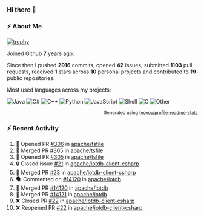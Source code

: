 ### Hi there 👋

### :zap: About Me

[![trophy](https://github-profile-trophy.vercel.app/?username=HTHou&theme=onedark)](https://github.com/ryo-ma/github-profile-trophy)
   
Joined Github **7** years ago.

Since then I pushed **2916** commits, opened **42** issues, submitted **1103** pull requests, received **1** stars across **10** personal projects and contributed to **19** public repositories.

Most used languages across my projects:

![Java](https://img.shields.io/static/v1?style=flat-square&label=%E2%A0%80&color=555&labelColor=%23b07219&message=Java%EF%B8%B189.6%25)
![C#](https://img.shields.io/static/v1?style=flat-square&label=%E2%A0%80&color=555&labelColor=%23178600&message=C%23%EF%B8%B13.9%25)
![C++](https://img.shields.io/static/v1?style=flat-square&label=%E2%A0%80&color=555&labelColor=%23f34b7d&message=C%2B%2B%EF%B8%B12.7%25)
![Python](https://img.shields.io/static/v1?style=flat-square&label=%E2%A0%80&color=555&labelColor=%233572A5&message=Python%EF%B8%B10.7%25)
![JavaScript](https://img.shields.io/static/v1?style=flat-square&label=%E2%A0%80&color=555&labelColor=%23f1e05a&message=JavaScript%EF%B8%B10.5%25)
![Shell](https://img.shields.io/static/v1?style=flat-square&label=%E2%A0%80&color=555&labelColor=%2389e051&message=Shell%EF%B8%B10.4%25)
![C](https://img.shields.io/static/v1?style=flat-square&label=%E2%A0%80&color=555&labelColor=%23555555&message=C%EF%B8%B10.4%25)
![Other](https://img.shields.io/static/v1?style=flat-square&label=%E2%A0%80&color=555&labelColor=%23ededed&message=Other%EF%B8%B11.4%25)

<p align="right"><sub>Generated using <a href="https://github.com/marketplace/actions/profile-readme-stats">teoxoy/profile-readme-stats</a></sub></p>


<!--![](https://github.com/HTHou/HTHou/blob/output/github-contribution-grid-snake.svg)-->

<!--![Haonan Hou's github stats](https://github-readme-stats.vercel.app/api?username=HTHou&count_private=true&show_icons=true&theme=onedark)-->

<!--![Haonan Hou's wakatime stats](https://github-readme-stats.vercel.app/api/wakatime?username=HTHou&layout=compact&theme=onedark)-->

<!--![Top Langs](https://github-readme-stats.vercel.app/api/top-langs/?username=HTHou&theme=onedark&layout=compact)-->

### :zap: Recent Activity
<!--START_SECTION:activity-->
1. 💪 Opened PR [#306](https://github.com/apache/tsfile/pull/306) in [apache/tsfile](https://github.com/apache/tsfile)
2. 🎉 Merged PR [#305](https://github.com/apache/tsfile/pull/305) in [apache/tsfile](https://github.com/apache/tsfile)
3. 💪 Opened PR [#305](https://github.com/apache/tsfile/pull/305) in [apache/tsfile](https://github.com/apache/tsfile)
4. 🔒 Closed issue [#21](https://github.com/apache/iotdb-client-csharp/issues/21) in [apache/iotdb-client-csharp](https://github.com/apache/iotdb-client-csharp)
5. 🎉 Merged PR [#23](https://github.com/apache/iotdb-client-csharp/pull/23) in [apache/iotdb-client-csharp](https://github.com/apache/iotdb-client-csharp)
6. 🗣 Commented on [#14120](https://github.com/apache/iotdb/pull/14120#issuecomment-2482633788) in [apache/iotdb](https://github.com/apache/iotdb)
7. 🎉 Merged PR [#14120](https://github.com/apache/iotdb/pull/14120) in [apache/iotdb](https://github.com/apache/iotdb)
8. 🎉 Merged PR [#14121](https://github.com/apache/iotdb/pull/14121) in [apache/iotdb](https://github.com/apache/iotdb)
9. ❌ Closed PR [#22](https://github.com/apache/iotdb-client-csharp/pull/22) in [apache/iotdb-client-csharp](https://github.com/apache/iotdb-client-csharp)
10. ❌ Reopened PR [#22](https://github.com/apache/iotdb-client-csharp/pull/22) in [apache/iotdb-client-csharp](https://github.com/apache/iotdb-client-csharp)
<!--END_SECTION:activity-->

<!--
**HTHou/HTHou** is a ✨ _special_ ✨ repository because its `README.md` (this file) appears on your GitHub profile.

Here are some ideas to get you started:

- 🔭 I’m currently working on ...
- 🌱 I’m currently learning ...
- 👯 I’m looking to collaborate on ...
- 🤔 I’m looking for help with ...
- 💬 Ask me about ...
- 📫 How to reach me: ...
- 😄 Pronouns: ...
- ⚡ Fun fact: ...
-->
